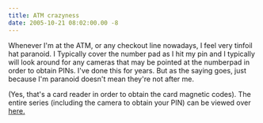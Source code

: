 ```yaml
---
title: ATM crazyness
date: 2005-10-21 08:02:00.00 -8
---
```

Whenever I'm at the ATM, or any checkout line nowadays, I feel very tinfoil hat paranoid. I Typically cover the number pad as I hit my pin and I typically will look around for any cameras that may be pointed at the numberpad in order to obtain PINs. I've done this for years. But as the saying goes, just because I'm paranoid doesn't mean they're not after me.

(Yes, that's a card reader in order to obtain the card magnetic codes). The entire series (including the camera to obtain your PIN) can be viewed over [here.](http://electricfork.com/images/random/atmfraud/)

